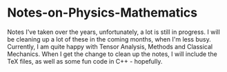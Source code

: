 # Notes-on-Physics-Mathematics
Notes I've taken over the years, unfortunately, a lot is still in progress.
I will be cleaning up a lot of these in the coming months, when I'm less busy.
Currently, I am quite happy with Tensor Analysis, Methods and Classical Mechanics. 
When I get the change to clean up the notes, I will include the TeX files, as 
well as some fun code in C++ - hopefully.
